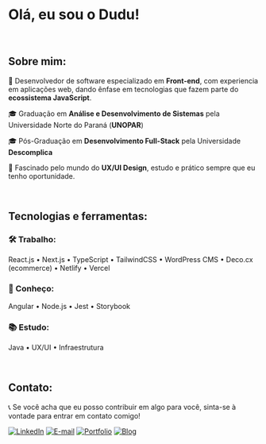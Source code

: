 # Olá, eu sou o Dudu!

</br>

## Sobre mim:

👤 Desenvolvedor de software especializado em **Front-end**, com experiencia em aplicações web, dando ênfase em tecnologias que fazem parte do **ecossistema JavaScript**.

🎓 Graduação em **Análise e Desenvolvimento de Sistemas** pela Universidade Norte do Paraná (**UNOPAR**)

🎓 Pós-Graduação em **Desenvolvimento Full-Stack** pela Universidade **Descomplica**

🎨 Fascinado pelo mundo do **UX/UI Design**, estudo e prático sempre que eu tenho oportunidade.

</br>

## Tecnologias e ferramentas:

### 🛠️ Trabalho:
React.js • Next.js • TypeScript • TailwindCSS • WordPress CMS • Deco.cx (ecommerce) • Netlify • Vercel

### 📐 Conheço:
Angular • Node.js • Jest • Storybook

### 📚 Estudo:
Java • UX/UI • Infraestrutura

</br>

## Contato:
📞 Se você acha que eu posso contribuir em algo para você, sinta-se à vontade para entrar em contato comigo!

[![LinkedIn](https://img.shields.io/badge/-LinkedIn-blue?style=flat-square&logo=LinkedIn&logoColor=white)](https://www.linkedin.com/in/luiz-veltroni/)
[![E-mail](https://img.shields.io/badge/-E--mail-red?style=flat-square&logo=Gmail&logoColor=white)](mailto:eduardoveltroni@hotmail.com)
[![Portfolio](https://img.shields.io/badge/-Portfolio-black?style=flat-square&logo=vercel&logoColor=white)](https://luizeduardo.vercel.app/)
[![Blog](https://img.shields.io/badge/-Blog-orange?style=flat-square&logo=blogger&logoColor=white)](https://luizeduardo.vercel.app/blog)
